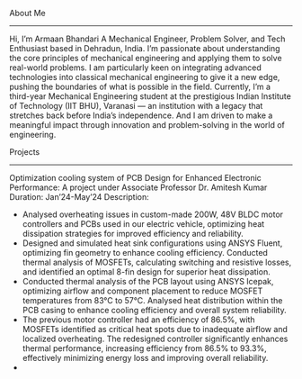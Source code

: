About Me
________________________________________
Hi, I’m Armaan Bhandari
A Mechanical Engineer, Problem Solver, and Tech Enthusiast based in Dehradun, India. I’m passionate about understanding the core principles of mechanical engineering and applying them to solve real-world problems. I am particularly keen on integrating advanced technologies into classical mechanical engineering to give it a new edge, pushing the boundaries of what is possible in the field.
Currently, I’m a third-year Mechanical Engineering student at the prestigious Indian Institute of Technology (IIT BHU), Varanasi — an institution with a legacy that stretches back before India’s independence. And I am driven to make a meaningful impact through innovation and problem-solving in the world of engineering.

Projects
________________________________________
Optimization cooling system of PCB Design for Enhanced Electronic Performance:
A project under Associate Professor Dr. Amitesh Kumar
Duration: Jan’24-May’24
Description:
-	Analysed overheating issues in custom-made 200W, 48V BLDC motor controllers and PCBs used in our electric vehicle, optimizing heat dissipation strategies for improved efficiency and reliability.
-	Designed and simulated heat sink configurations using ANSYS Fluent, optimizing fin geometry to enhance cooling efficiency. Conducted thermal analysis of MOSFETs, calculating switching and resistive losses, and identified an optimal 8-fin design for superior heat dissipation.
-	Conducted thermal analysis of the PCB layout using ANSYS Icepak, optimizing airflow and component placement to reduce MOSFET temperatures from 83°C to 57°C. Analysed heat distribution within the PCB casing to enhance cooling efficiency and overall system reliability.
-	The previous motor controller had an efficiency of 86.5%, with MOSFETs identified as critical heat spots due to inadequate airflow and localized overheating. The redesigned controller significantly enhances thermal performance, increasing efficiency from 86.5% to 93.3%, effectively minimizing energy loss and improving overall reliability.
-	
